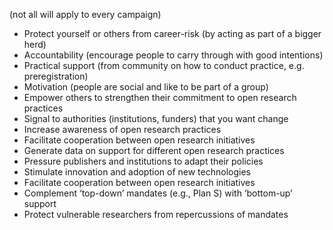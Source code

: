 (not all will apply to every campaign)

* Protect yourself or others from career-risk (by acting as part of a bigger herd)
* Accountability (encourage people to carry through with good intentions)
* Practical support (from community on how to conduct practice, e.g. preregistration)
* Motivation (people are social and like to be part of a group)
* Empower others to strengthen their commitment to open research practices
* Signal to authorities (institutions, funders) that you want change
* Increase awareness of open research practices
* Facilitate cooperation between open research initiatives
* Generate data on support for different open research practices
* Pressure publishers and institutions to adapt their policies
* Stimulate innovation and adoption of new technologies
* Facilitate cooperation between open research initiatives 
* Complement ‘top-down’ mandates (e.g., Plan S) with ‘bottom-up’ support
* Protect vulnerable researchers from repercussions of mandates 
